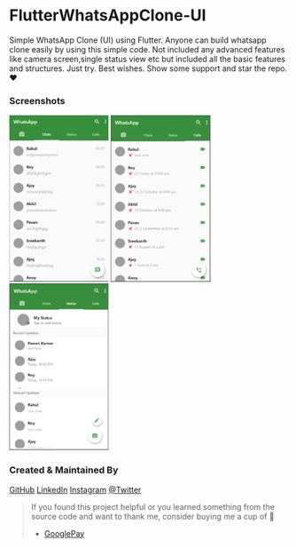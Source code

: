 # FlutterWhatsAppClone-UI
Simple WhatsApp Clone (UI) using Flutter.
Anyone can build whatsapp clone easily by using this simple code. Not included any advanced features like camera screen,single status view etc but included all the basic features and structures.
Just try. Best wishes.
Show some support and star the repo.❤

### Screenshots

<img src="homepage.PNG" height="300em" /> <img src="callspage.PNG" height="300em" /> <img src="statuspage.PNG" height="300em" />

### Created & Maintained By

[GitHub](https://github.com/rihaanrk) [LinkedIn](https://www.linkedin.com/in/mohamed-rihan-k-585056170/)
[Instagram](https://www.instagram.com/rihaanrk) [@Twitter](https://twitter.com/MohamedRihanK)

> If you found this project helpful or you learned something from the source code and want to thank me, consider buying me a cup of 🍫
> * [GooglePay](k.rihan06@okicici)
